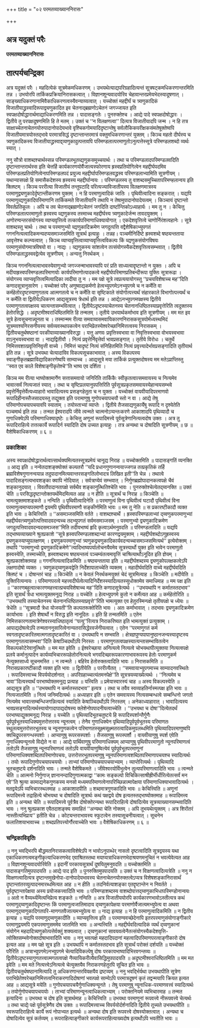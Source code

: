 +++
title = "०२ परमतव्याख्याननिरासः"

+++


## अत्र यदुक्तं परैः

**परमतव्याख्याननिरासः**

## **तात्पर्यचन्द्रिका**

अत्र यदुक्तं परैः । महदित्येकं सूत्रमेकमधिकरणम् । उभयथेत्याद्यपरिग्रहादित्यन्तं सूत्रषट्कमधिकरणान्तरमिति तन्न । उभयोरपि तार्किकप्रक्रियानिरासकत्वात् । विज्ञानशून्यवादयोरिव चेहावान्तरप्रमेयभेदस्यादूषणात् । साङ्ख्याधिकरणानामिवैकाधिकरणत्वस्यैवन्याय्यत्वात् । यच्चोक्तं महद्दीर्घं च त्र्यणुकादिकं विजातीयाद्ध्रस्वादिरूपाद्व्यणुकादित इव चेतनाद्ब्रह्मणोऽचेतनं जगज्जायत इति स्वपक्षदोषोद्धारार्थमाद्याधिकरणमिति तन्न । पादासङ्गतेः । पुनरुक्तेश्च । आद्ये पादे स्वपक्षदोषोद्धारः । द्वितीये तु परपक्षदूषणमिति हि ते मतम् । उक्तं च ‘‘न विलक्षणत्वा’’ दित्यत्र विजातीयादपि जन्म । न हि तत्र साक्षाच्चेतनाचेतनयोरुपादानोपादेयभावे वृश्चिकगोमयादिदृष्टान्तेषु सर्वलौकिकपरीक्षकसंमतेषूक्तेष्वपि विजातीयमात्रयोस्तद्भावे परमात्रसिद्धं दृष्टान्तान्तरमात्रं वक्तुमधिकरणान्तरं युक्तम् । किञ्च महतो दीर्घस्य च त्र्यणुकादिकस्य विजातीयाद्ध्रस्वाद्द्व्यणुकादुत्पत्तावपि परिमण्डलात्परमाणुतोऽनुत्पत्तेस्सूत्रे परिमण्डलशब्दो व्यर्थः स्यात् ।

ननु सौत्रो वाशब्दश्चार्थस्सन्न परिमण्डलभूतव्द्यणुकसमुच्चयार्थः । तथा च परिमण्डलादपरिमण्डलवदिति दृष्टान्तान्तरार्थस्स इति चेत्तर्हि कार्यकारणयोर्वैजात्यस्फोरणाय ह्रस्वप्रतियोगित्वेन महद्दीर्घपदमिव परिमण्डलप्रतियोगित्वेनापरिमण्डलपदं प्रयुज्य महद्दीर्घापरिमण्डलवद्ध्रस्व परिमण्डलाभ्यामिति सूत्रणीयम् । यथान्यासपक्षे हि समासैकदेशस्य ह्रस्वस्य महद्दीर्घान्वयः । परिमण्डलस्य तु वाशब्दसमुच्चितापरिमण्हलान्वय इति क्लिष्टम् । किञ्च पररीत्या विजातीयं तन्तुपटादि परित्यज्याविजातीयस्य विलक्षणमात्रस्य परमाणुद्व्यणुकादेर्दृष्टान्तीकरणम युक्तम् । न हि परमाणुत्वादिकं जातिः । पृथिवीत्वादिना सङ्करात् । यद्यपि परमाणुव्द्यणुकादिपरिमाणानि तार्किकमते विजातीयानि तथापि न तेषामुपादानोपादेयत्वम् । किञ्चायं दृष्टान्तो विवर्तप्रतिकूलः । अपि च तव चेतनाद्ब्रह्मणोऽचेतनं जगदिति दार्ष्टान्तिकोऽध्याहार्यः । मम तु न । केचित्तु परिमण्डलात्परमाणुतो ह्रस्वस्य व्द्यणुकस्य तस्माच्च महद्दीर्घस्य त्र्यणुकादेर्जन्म तावदयुक्तम् । अणोरण्वन्तरसंयोगस्य व्याप्यवृत्तित्वे तत्कार्यपरिमाणाधिक्यायोगात् । एकदेशवृत्तित्वे चाणोर्निरंशत्वहानेः । सूत्रे वाशब्दस्तु चार्थः । तथा च परमाणुभ्यो व्द्यणुकादिक्रमेण जगदुत्पत्ति वद्वैशेषिकाभ्युपगतं गगननित्यत्वादिकमन्यदप्यसमञ्जसमिति सूत्रार्थ इत्याहुः । तन्नह। पञ्चमीनिर्दिष्टे ह्रस्वशब्दे षष्ठ्यन्तताया आवृत्तेश्च कल्प्यत्वात् । किञ्च व्याप्यवृत्तित्वाव्याप्यवृत्तित्वविकल्पः किं व्द्यणुकसंयोगविषयः परमाणुसंयोगमात्रविषयो वा । नाद्यः । व्द्यणुकस्य सांशत्वेन तत्संयोगस्यैकदेशवृत्तित्वसम्भवात् । द्वितीये परिमण्डलाद्ध्रस्ववद्वेत्येव सूत्रणीयम् । अन्यत्तु निरर्थकम् ।

किञ्च गगननित्यत्वाभावस्येवाणुभ्यो जगज्जन्माभावस्यापि परं प्रति साध्यत्वाद्दृष्टान्तो न युक्तः । अपि च मदीयाह्रस्वपरिमण्डलपरिमाणयोः कार्यपरिमाणोत्पादकत्वे महद्दीर्घपरिमाणप्रतिबन्दीरूपा युक्तिः सूत्रारूढा । संयोगस्य व्याप्यवृत्तित्वमित्यादिका त्वदीया तु न । मम पक्षे सूत्रे त्वप्रत्ययायोगस्तु ‘‘प्रचयविशेषाच्च मह’’दिति कणादसूत्रानुसारेण । यच्चोक्तं परैर् अणुष्वाद्यकर्मणो हेत्वभ्युपगमेऽनभ्युपगमे च न कर्मेति वा कर्महेतोरदृष्टस्याणुगतत्व आत्मगतत्वे च न कर्मेति वा सृष्टिकाले संयोगोत्पत्त्यर्थं संहारकाले विभागोत्पत्त्यर्थं च न कर्मेति वा द्वितीयेऽधिकरण आद्यसूत्रस्य त्रेधार्थ इति तन्न । आद्येऽनभ्युपगमपक्षस्य द्वितीये परमाणुगतत्वपक्षस्य चात्यन्तासम्भवित्वात् । द्वितीयेऽदृष्टस्याचेतनस्य चेतनानधिष्ठितस्याप्रवृत्तेरिति त्वदुक्तस्य हेतोरसिद्धेः । अदृष्टमीश्वराधिष्ठितमिति हि तन्मतम् । तृतीये उभयार्थकर्माभाव इति सूत्रणीयम् । मम मत इव सूत्रे हेत्वसूचनान्न्यूनता च । तस्मान्मम रीत्या समवाय्वसमवायिकारणनिरासकसूत्रयोर्मध्यस्थमिदं सूत्रमवश्यनिरसनीयस्य सर्वव्यवस्थापकत्वेन पराभिप्रेतस्येश्वरेच्छानिमित्तत्वस्य निरासकम् । द्वितीयचतुर्थषष्ठानां परकीयाव्याख्यानविरुद्धा । यत्तु अणवः प्रवृत्तिस्वभावा वा निवृत्तिस्वभावा वोभयस्वभावा वाऽनुभयस्वभावा वा । नाद्यद्वितीयौ । नित्यं प्रवृत्तेर्निवृत्तेर्वा भावप्रसङ्गात् । तृतीये विरोधः । चतुर्थे निमित्तवशात्प्रवृत्तिनिवृत्ती वाच्ये । निमित्तं चादृष्टं नित्यं संनिहितमिति नित्यं प्रवृत्त्यादेर्भावप्रसङ्गादिति तृतीयार्थ इति तन्न । सूत्रे उभयथा चेत्यादाविव विकल्पसूचकाभावात् । अस्य विकल्पस्य स्वाङ्गीकृतब्रह्माविद्यादिकारणेष्वपि साम्याच्च । आद्यसूत्रे मया तार्किकं प्रत्युक्तदोषस्य मम मतेऽप्राप्तिस्तु ‘‘स्वत एव काले विशेषाङ्गीकृतेश्चे’’ति भाष्य एव दर्शिता ।

किञ्च मम रीत्या भाष्योक्तमार्गेण सत्तासमवायो जनिरिति तार्किकैः स्वीकृतत्वात्समवायस्य च नित्यमेव भावात्सर्वं नित्यजातं स्यात् । तथा च सृष्टिप्रलयानुपपत्तिरिति पूर्वसूत्रप्रकृतसमवायस्येहान्वयसम्भवे प्रवृत्तेर्निवृत्तेर्वेत्यध्याहारो भावादित्यस्य प्रसङ्गहेतुता च न युक्ता । यच्चोक्तं वायवीयादिपरमाणवो रूपादिहीनास्तैजसादयस्तु तद्युक्ता इति परामाणुषु गुणोपचयापचयौ स्तो न वा । आद्ये तेषु परिमाणोपचयापचयावपि स्याताम् । तयोस्ताभ्यां व्याप्तेः । द्वितीये तैजसाद्यणुकार्येषु रूपादि न दृश्येतेति पञ्चमार्थ इति तन्न । तन्मत ईश्वरादपि जीवे त्वन्मते चात्मनोऽप्यन्तःकरणे आकाशादपि पृथिव्यादौ च गुणाधिक्येऽपि परिमाणाधिक्यादृष्टेः ॥ केचित्तु अणूनां रूपादिमत्त्वे पूर्वसूत्रेणानित्यत्वदोष उक्तः । अत्र तु रूपादिराहित्ये तत्तत्कार्ये रूपादिर्न स्यादिति दोष उच्यत इत्याहुः । तत्र अन्यथा च दोषादिति सूत्रणीयम् ॥ छ ॥ वैशेषिकाधिकरणम् ॥ ६ ॥

### **प्रकाशिका**

अस्य स्वपक्षदोषोद्धारार्थत्वात्सार्थक्यमित्यतस्सूत्रप्रमेयं चानूद्य निराह ॥ यच्चोक्तमिति ॥ पादासङ्गतिं व्यनक्ति ॥ आद्य इति ॥ नन्वेतदाशङ्क्योक्तं कल्पतरौ ‘‘यदि प्रधानगुणानन्वयाज्जगन्न तत्प्रकृतिकं तर्हि ब्रह्मविशेषगुणानन्वयान्न तदुपादानमित्यवान्तरसङ्गतिलोभादत्र लिखित इती’’ति चेन्न । तथात्वे पादादिसङ्गत्यभावशङ्का क्वापि नोदियात् । सर्वत्राप्येवं सम्भवात् । निर्गुणब्रह्मोपादानकत्वपक्षे चैवं शङ्कानुदयात् । विवर्तोपादानतापक्षे सर्वथैव शङ्कानुत्थितिश्चेति भावः । पुनरुक्तेश्चेत्येतद्य्वनक्ति ॥ उक्तं चेति ॥ परसिद्धदृष्टान्तोक्तयर्थमिदमित्यत आह ॥ न हीति ॥ सूत्रार्थं च निराह ॥ किञ्चेति ॥ भामत्युक्तमाशङ्कते ॥ नन्विति ॥ पृथिवीत्वादिनेति ॥ परमाणुत्वं विना पृथिवीत्वं घटादौ पृथिवीत्वं विना परमाणुत्वमाप्यपरमाणौ द्वयमपि पृथिवीपरमाणौ सङ्कीर्णमिति भावः ॥ मम तु नेति ॥ स प्रकारष्टीकादौ व्यक्त इति भावः ॥ केचित्त्विति ॥ ‘‘असमञ्जसमिति वर्तते । वाशब्दश्चार्थे । ह्रस्वपरिमण्डलाभ्यां द्य्वणुकपरमाणुभ्यां महद्दीर्घवत्त्र्यणुकोत्पत्तिवादवदन्यच्च तदभ्युपगतं सर्वमसमञ्जसम् । परमाणुभ्यो द्व्यणुकादिक्रमेण जगदुत्पत्तिवादवदन्यदसमञ्जस’’मिति तदीयभाष्यं हृदि कृत्वाऽर्थमनुवदति ॥ परिमण्डलादिति ॥ यद्यपि तद्भाष्यव्याख्याने श्रुतप्रकाशे ‘‘सूत्रे ह्रस्वपरिमण्डलशब्दाभ्यां कारणद्वयमुक्तम् । महद्दीर्घशब्दोऽणुह्रस्वस्य द्व्यणुकस्याप्युपलक्षणम् । द्व्यणुकपरमाणुभ्यां त्र्यणुकद्व्यणुकादिकार्यवदन्यच्चासमञ्जसमित्यर्थ’’ इत्येवोक्तम् । तथापि ‘‘परमाणुभ्यो द्व्यणुकादिक्रमेणे’’त्यादिभाष्यपर्यालोचनयैवमेव सूत्रस्यार्थो युक्त इति भावेन परमाणुतो ह्रस्वस्येति, तस्माच्चेति, ह्रस्वशब्दस्य षष्ठ्यन्तत्वं पञ्चम्यंतत्वमावृत्तिं चाश्रित्यार्थोऽनूदित इति ज्ञेयम् । श्रुतप्रकाशोक्तमाह ॥ गगननित्यत्वादिकमिति ॥ षष्ठ्यन्तताया इति ॥ महद्दीर्घशब्दस्य द्व्यणुकोपलक्षकत्वेऽपि लक्षणादोषो व्यक्तः । त्र्यणुकद्य्वणुकवद्वेति निर्देशापाताच्चेति व्यक्तम् । महादीर्घवदिति वाच्ये महद्दीर्घवदिति क्लिष्टं च । दोषान्तरं चाह ॥ किञ्चेति ॥ न केवलं निरर्थकमयुक्तं चेदं सूत्रमित्याह ॥ किञ्चेति ॥ मदीयेति ॥ युक्तिरित्यन्वयः । परिमाणपरत्वे महत्त्वदीर्घत्वेत्यादिनिर्देशस्स्यादित्यतस्सुधोक्तमेव समाधिमाह ॥ मम पक्ष इति ॥ ‘‘कारणबहुत्वात्कारणमहत्त्वात्प्रचयविशेषाच्च मह’’दिति कणादसूत्रेत्यर्थः । ‘‘उभयथापि न कर्मातस्तदभाव’’ इति सूत्रार्थं त्रेधा भामत्युक्तमनूद्य निराह ॥ यच्चेति ॥ हेत्वभ्युपगमे कुतो न कर्मेत्यत आह ॥ कर्महेतोरिति ॥ ‘‘उभयथापि तस्याचेतनस्य चेतनानधिष्ठितस्याप्रवृत्ते’’रिति भामत्युक्त एव हेतुरस्मिन्पक्षे तृतीयपक्षे च ध्येयः ॥ त्रेधेति ॥ ‘‘सूत्रमादौ त्रेधा योजयती’’ति कल्पतरूक्तेरिति भावः । अतः कर्माभावात् । तदभावः द्व्यणुकादिक्रमेण कार्याभावः । इति शेषार्थो न विरुद्ध इति नानूदितः ॥ इति हि तन्मतमिति ॥ एतेन निमित्तकारणतामात्रेणेश्वरस्याधिष्ठातृत्वं ‘‘पत्यु’’रित्यत्र निराकरिष्यत इति भामत्युक्तं प्रत्युक्तम् । आपाद्यदोषत्वेऽपि तन्मताननुसारित्वेनान्यतरासिद्धेरवर्जनीयत्वात् । एतेन ‘‘परमाणुगतं कर्म स्वगतादृष्टकारितमात्मगतादृष्टकारितं वा । उभयथापि न सम्भवति । क्षेत्रज्ञपुण्यपापानुष्ठानजन्यस्यादृष्टस्य परमाणुगतत्वासम्भवा’’दिति केषाञ्चिदर्थोऽपि निरस्तः । परमाणुगतत्वपक्षस्यात्यन्तासम्भावितत्वेन विकल्पकोटेरेवानुत्थितेः ॥ मम मत इवेति ॥ ईश्वरेच्छाया अनित्यत्वे नित्यत्वे चोभयथापीत्युक्तया नित्यत्वपक्षे प्रलये कर्मानुत्पादेन कार्यव्यभिचाररूपहेतोरनित्यत्वे भगवदिच्छारूपकारणाभावरूपस्य हेतोः परमाणुकर्म नेत्युक्तसाध्ये सूचनमस्ति । न त्वन्मते । बहिरेव हेतोरुक्तत्वादिति भावः ॥ निरासकमिति ॥ निरासप्रकारष्टीकादौ व्यक्त इति भावः ॥ द्वितीयेति ॥ पररीत्यैतत् । ‘‘समवायाभ्युपगमाच्च साम्यादनवस्थितेः । रूपादिमत्त्वाच्च विपर्ययोदर्शनात् । अपरिग्रहाच्चात्यंतमनपेक्षे’’ति सूत्रत्रयव्याख्येत्यर्थः । ‘‘नित्यमेव च भावा’’दित्यस्यार्थं परभाष्योक्तमनूद्य प्रत्याह ॥ यत्त्विति ॥ प्रमेयास्वारस्यं चाह ॥ अस्य विकल्पस्येति ॥ आद्यसूत्र इति ॥ ‘‘उभयथापि न कर्मातस्तदभाव’’ इत्यत्र । तथा च तवैव स्वव्याहतिर्नास्मत्पक्ष इति भावः ॥ नित्यजातमिति ॥ नित्यं जनिमदित्यर्थः ॥ अध्याहार इति ॥ एतेन समवायस्य नित्यसम्बन्धत्वे सम्बन्धिनो जगतो नित्यमेव भावात्सम्बन्धिजगन्नित्यत्वं स्यादिति केषाञ्चिदर्थोऽपि निरस्तम् । अनेकाध्याहारात् । भावादित्यस्य भावप्रसङ्गादित्यर्थस्यायोगादापाद्यदोषस्य क्लेशेनोपपादनीयत्वाच्चेति । ‘‘उभयथा च दोषा’’दित्येतदर्थं परभाष्याद्युक्तमनूद्य निराह ॥ यच्चेति ॥ पृथिव्यादिभूतचतुष्टये हि रूपादिस्पर्शान्तैर्गुणैः पूर्वपूर्वभूतस्याधिक्यमुत्तरोत्तरस्य न्यूनत्वम् । तेनैव गुणाधिक्येन पृथिव्यादिपूर्वपूर्वभूतस्य परिमाणतः स्थूलत्वमुत्तरोत्तरभूतस्य च न्यूनगुणकत्वेन परिमाणतस्सूक्ष्मसूक्ष्मतरत्वादिकमुपलब्धमिति पृथिव्यादिपरमाणुष्वपि क्वचिद्रूपरसगन्धस्पर्शाः । आप्याणुषु रूपरसस्पर्शाः । तैजसाणुषु रूपस्पर्शौ । वायवीयाणुषु स्पर्श एवेति गुणाधिक्यन्यूनत्वे विद्येते न वा । आद्ये पार्थिवाणुषु परिमाणाधिक्यम् आप्याणुषु पृथिवीपरमाणुतो न्यूनपरिमाणत्वं ततोऽपि तैजसाणुषु न्यूनपरिमाणत्वं ततोऽपि वायवीयाणुष्वित्येवं पूर्वपूर्वभूतपरमाणूनां परिमाणाधिक्यशब्दितपरिमाणोपचयः, उत्तरोत्तरभूतपरमाणुषु न्यूनपरिमाणत्वशब्दितपरिमाणापचयश्च स्यादित्यर्थः । तयोः रूपादिगुणोपचयापचययोः । ताभ्यां परिमाणोपचयापचयाभ्याम् । व्याप्तेरित्यर्थः । पृथिव्यादि भूतचतुष्टये दर्शनादिति भावः । तन्मते वैशेषिकमते । जीवेश्वरयोर्विभुत्वेन तुल्यपरिमाणत्वादिति भावः ॥ त्वन्मते चेति ॥ आत्मनो निर्गुणाज् ज्ञानानन्दादिगुणात्मकाद्वा ‘‘कामः सङ्कल्पो विचिकित्साश्रीह्रीर्भीर्धीरित्येतत्सर्वं मन एवे’’ति श्रुत्या कामाद्यनेकगुणकस्य मनसो मध्यमपरिमाणत्वेनापरिच्छिन्नात्मापेक्षया परिमाणाधिक्याभावादित्यर्थः । मतद्वयेऽपि व्यभिचारस्थलमाह ॥ आकाशादपीति ॥ शब्दमात्रगुणकादिति भावः ॥ केचित्त्विति ॥ अणूनां रूपादिमत्त्वे तद्राहित्ये चोभयथा च दोषादिति सूत्रार्थः कथं पक्षद्वये दोष इत्यतस्तद्भाष्योक्तमाह ॥ रूपादिमत्त्व इति ॥ अन्यथा चेति ॥ रूपादिमत्त्वे पूर्वत्रैव दोषोक्तेरन्यथा रूपादिराहित्ये दोषादित्येव सूत्रव्याख्यानसम्भवादिति भावः । ननु श्रुतप्रकाश एवैतदाशङ्क्य समाहितं ‘‘अन्यथा चेति नोक्तम् । अपि तूभयथेत्युक्तम् । अत्र शिरोंतरं नास्तीत्यभिप्राय’’ इतीति चेन्न । कोट्यन्तराभावस्य स्फुटत्वेन तस्यासूचनीयत्वात् । सूचनेन फलातिशयाभावाच्च ॥ शब्दप्रतिपत्त्योर्गौरवाच्चेति भावः ॥ वैशेषिकाधिकरणम् ॥ ६ ॥

### **चन्द्रिकाविवृतिः**

॥ ननु भवद्भिरपि बौद्धमतनिरासकत्वाविशेषेऽपि न भावोऽनुपाब्धेर् नासतो दृष्टत्वादिति सूत्रद्वयस्य यथा एकाधिकरणत्वमङ्गीकृत्याधिकरणभेद एवाश्रितस्तथा मयाप्यत्राधिकरणभेदाश्रयणमनुचितं न भवत्येवेत्यत आह ॥ विज्ञानशून्यवादयोरिवेति ॥ इदानीं परकायसूत्रार्थं दूषयितुमनुवदति ॥ यच्चोक्तमिति ॥ पादासङ्गतिमुपपादयति ॥ आद्ये पाद इति ॥ पुनरुक्तिमुपपादयति ॥ उक्तं च न विाक्षणत्वादित्यत्रेति ॥ ननु न विाक्षणत्वादित्यत्र दृष्टान्तमुखेनोपा-दानोपादेयभावस्य चेतनाचेतनयोरुक्तत्वेऽप्यत्र विशेषशङ्कानिरासार्थं दृष्टान्तांतरव्युत्पादनमारब्धमित्यत आह ॥ न हीति ॥ तदनिर्वत्याशङ्का एतद्दृष्टान्तेन न निवर्तते । पूर्वदृष्टान्तापेक्षया अस्य प्रयोजकत्त्वादिति भावः ॥ परिमण्डाशब्दस्य वाशब्दोपात्तद्य्वणुकाभिधापरिमण्डोनान्वयः ॥ अतो न वैय्यर्थ्यमित्यभिप्रेत्य शङ्कते ॥ नन्विति ॥ अत्र विजातीययोरपि कार्यकारणभावोऽस्तीत्यत्र कथं परमाणुद्य्वणुकादिदृष्टान्तः किं परमाणुत्वजातिमादाय द्य्वणुकापेक्षया परमाणोर्वैजात्यमभ्युपेत्य वा अथवा परमाणुद्य्वणुकादिगतपरि-माणगतवैजात्यमभ्युपेत्य वा ॥ नाद्य इत्याह ॥ न हि परमाणुत्वादिकमिति ॥ न द्वितीय इत्याह ॥ यद्यपि परमाणुद्य्वणुकादीति ॥ व्याप्यवृत्तित्व इति ॥ परमाण्ववच्छेदेनापि इतरपरमाणुसंयोगाङ्गीकारे परमाणुद्वयमपि एकपरमाणुसममेव जातमिति भावः ॥ अन्यत्त्विति ॥ महद्दीर्घवदित्यादिकं व्यर्थं द्य्वणुकानां संयोगेन महदादित्र्यणुकोत्पत्तेर्वक्तुं शक्यत्वात् । द्य्वणुकानां सावयवत्वेनैतत्संयोगस्यैकदेशवृत्ति-त्वोक्तिसम्भवेनोक्तदोषाभावादिति भावः ॥ ननु भवत्पक्षे महदादिपदानां महत्वादिपरिमाणपरत्वाङ्गीकारो दोष इत्यत आह ॥ मम पक्षे सूत्र इति ॥ उभयथापि न कर्मातस्तदभाव इति सूत्रार्थं परोक्तं दर्शयति ॥ यच्चोक्तं परैरिति ॥ अत्राभ्युपगमेऽनभ्युपगमे चेत्यादिविकल्पेषु दोषः परकायभाष्यादिभिरवगन्तव्यः ॥ द्वितीयेऽदृष्टस्यागुणतत्त्वात्मगतत्वपक्षे नैय्यायिकरीत्यैवासिद्धिमुपपादयति ॥ अदृष्टमीश्वराधिष्ठितमिति ॥ मम मत इवेति ॥ मम मते नित्यत्त्वेऽनित्यत्वे चेत्युक्तयैव निराकरणहेतुरपि सूचित इति भावः ॥ द्वितीयचतुर्थषष्ठानामित्यादि तु अधिकरणान्तरविवक्षयैव द्रष्टव्यम् ॥ ननु भवर्द्भिर्यथा उभयथापीति सूत्रेण पराभिप्रेतेश्वरेच्छानिमित्तत्वनिराकरणादिदोषाणां भवत्पक्षे साम्येऽपि परमात्रदूषणं कृतं तद्वन्मयापि क्रियत इत्यत आह ॥ आद्यसूत्रे मयेति ॥ गुणोपचयापचयैर्गुणाधिक्यन्यूनते । तेषु परमाणुषु न्यूनाधिक-परमाणवत्त्वं स्यादित्यर्थः ॥ तयोर्गुणोपचयापचययोः । ताभ्यां परिमाणन्यूनत्वाधिकत्वाभ्याम् । परोक्तनियमे व्यभिचारमाह ॥ तन्मत इत्यादिना ॥ उभयथा च दोष इति सूत्रार्थमाह ॥ केचित्त्विति ॥ उभयथा परमाणूनां रूपवत्त्वे नीरूपवत्त्वे चेत्यर्थः ॥ तथा चाद्ये पक्षे पूर्वसूत्रेणैव दोष उक्तः ॥ रूपादिमत्त्वाच्च विपर्ययोर्दर्शनादिति द्वितीये तूच्यते उभयथापीति ॥ स्वरूपादिराहित्ये कार्ये रूपं नोपाभ्यत इत्यर्थः ॥ अन्यथा दोष इति रूपवत्त्वे दोषस्योक्तत्वात् । अन्यथा च दोषादित्येव सूत्रं कर्तव्यम् ॥ रूपराहित्याङ्गीकारे कार्यरूपराहित्याख्यदोष इत्यर्थोऽपि भवतीति भावः ॥

